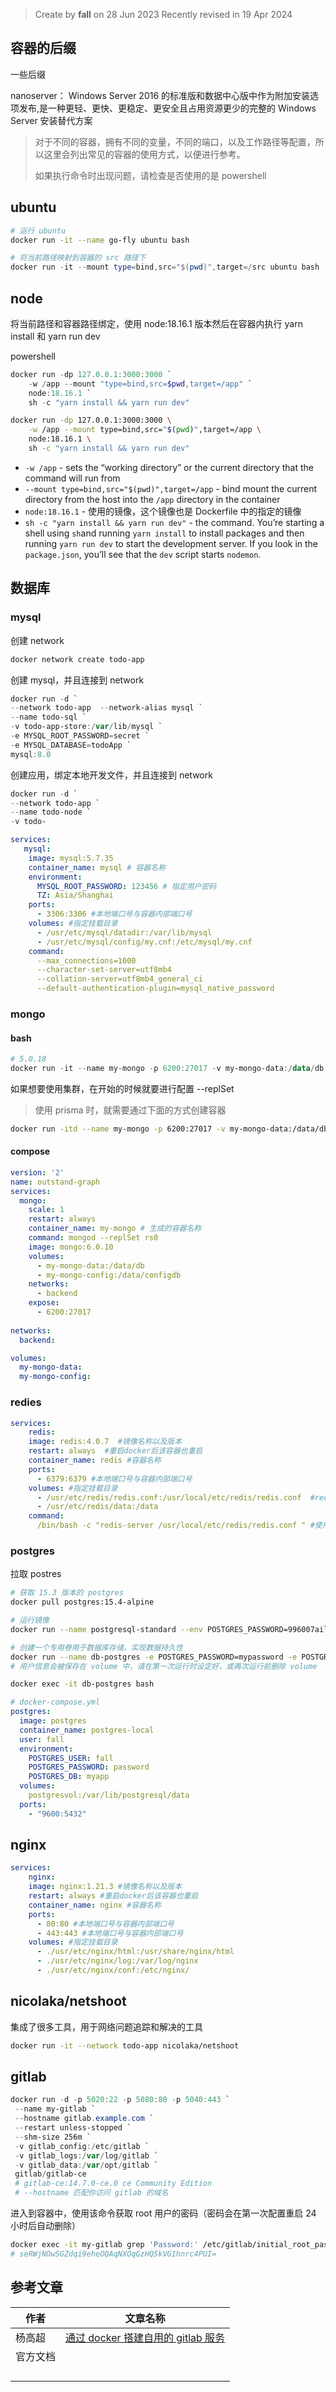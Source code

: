 > Create by **fall** on 28 Jun 2023
> Recently revised in 19 Apr 2024

## 容器的后缀

一些后缀

nanoserver： Windows Server 2016 的标准版和数据中心版中作为附加安装选项发布,是一种更轻、更快、更稳定、更安全且占用资源更少的完整的 Windows Server 安装替代方案

> 对于不同的容器，拥有不同的变量，不同的端口，以及工作路径等配置，所以这里会列出常见的容器的使用方式，以便进行参考。
>
> 如果执行命令时出现问题，请检查是否使用的是 powershell

## ubuntu

```bash
# 运行 ubuntu
docker run -it --name go-fly ubuntu bash
```

```powershell
# 将当前路径映射到容器的 src 路径下
docker run -it --mount type=bind,src="$(pwd)",target=/src ubuntu bash
```

## node

将当前路径和容器路径绑定，使用 node:18.16.1 版本然后在容器内执行 yarn install 和 yarn run dev

powershell

```powershell
docker run -dp 127.0.0.1:3000:3000 `
    -w /app --mount "type=bind,src=$pwd,target=/app" `
    node:18.16.1 `
    sh -c "yarn install && yarn run dev"
```

```bash
docker run -dp 127.0.0.1:3000:3000 \
    -w /app --mount type=bind,src="$(pwd)",target=/app \
    node:18.16.1 \
    sh -c "yarn install && yarn run dev"
```

- `-w /app` - sets the “working directory” or the current directory that the command will run from
- `--mount type=bind,src="$(pwd)",target=/app` - bind mount the current directory from the host into the `/app` directory in the container
- `node:18.16.1` - 使用的镜像，这个镜像也是 Dockerfile 中的指定的镜像
- `sh -c "yarn install && yarn run dev"` - the command. You’re starting a shell using `sh`and running `yarn install` to install packages and then running `yarn run dev` to start the development server. If you look in the `package.json`, you’ll see that the `dev` script starts `nodemon`.

## 数据库

### mysql

创建 network

```powershell
docker network create todo-app
```

创建 mysql，并且连接到 network

```powershell
docker run -d `
--network todo-app  --network-alias mysql `
--name todo-sql `
-v todo-app-store:/var/lib/mysql `
-e MYSQL_ROOT_PASSWORD=secret `
-e MYSQL_DATABASE=todoApp `
mysql:8.0
```

创建应用，绑定本地开发文件，并且连接到 network

```powershell
docker run -d `
--network todo-app `
--name todo-node `
-v todo-
```

```yml
services:
   mysql:
    image: mysql:5.7.35
    container_name: mysql # 容器名称
    environment:
      MYSQL_ROOT_PASSWORD: 123456 # 指定用户密码
      TZ: Asia/Shanghai
    ports:
      - 3306:3306 #本地端口号与容器内部端口号
    volumes: #指定挂载目录
      - /usr/etc/mysql/datadir:/var/lib/mysql
      - /usr/etc/mysql/config/my.cnf:/etc/mysql/my.cnf
    command:
      --max_connections=1000
      --character-set-server=utf8mb4
      --collation-server=utf8mb4_general_ci
      --default-authentication-plugin=mysql_native_password
```

### mongo

#### bash

```powershell
# 5.0.18
docker run -it --name my-mongo -p 6200:27017 -v my-mongo-data:/data/db -v my-mongo-config:/data/configdb mongo:5.0.18 -e MONGO_INITDB_ROOT_USERNAME=fall -e MONGO_INITDB_ROOT_PASSWORD=password123
```

如果想要使用集群，在开始的时候就要进行配置 --replSet

> 使用 prisma 时，就需要通过下面的方式创建容器

```Bash
docker run -itd --name my-mongo -p 6200:27017 -v my-mongo-data:/data/db -v my-mongo-config:/data/configdb mongo:6.0.10 --replSet replSet1
```

#### compose

```yaml
version: '2'
name: outstand-graph
services:
  mongo:
    scale: 1
    restart: always
    container_name: my-mongo # 生成的容器名称
    command: mongod --replSet rs0
    image: mongo:6.0.10
    volumes:
      - my-mongo-data:/data/db
      - my-mongo-config:/data/configdb
    networks:
      - backend
    expose:
      - 6200:27017
      
networks:
  backend:

volumes:
  my-mongo-data:
  my-mongo-config:
```

### redies

```yml
services:
	redis:
    image: redis:4.0.7  #镜像名称以及版本
    restart: always  #重启docker后该容器也重启
    container_name: redis #容器名称
    ports:
      - 6379:6379 #本地端口号与容器内部端口号
    volumes: #指定挂载目录
      - /usr/etc/redis/redis.conf:/usr/local/etc/redis/redis.conf  #redis.conf文件和data目录分别映射了主机的redis.conf文件和主机的data目录
      - /usr/etc/redis/data:/data
    command:
      /bin/bash -c "redis-server /usr/local/etc/redis/redis.conf " #使用command可以覆盖容器启动后默认执行的命令。这里启动执行指定的redis.conf文件
```

### postgres

拉取 postres

```bash
# 获取 15.3 版本的 postgres
docker pull postgres:15.4-alpine

# 运行镜像
docker run --name postgresql-standard --env POSTGRES_PASSWORD=996007aile --publish 9600:5432 postgres:15.4-alpine

# 创建一个专用卷用于数据库存储，实现数据持久性
docker run --name db-postgres -e POSTGRES_PASSWORD=mypassword -e POSTGRES_USER=fall -e POSTGRES_DB=myapp -p 9600:5432 -v postgresvol:/var/lib/postgresql/data -d postgres:15.4-alpine
# 用户信息会被保存在 volume 中，请在第一次运行时设定好，或再次运行前删除 volume
```

```bash
docker exec -it db-postgres bash
```

```yaml
# docker-compose.yml
postgres:
  image: postgres
  container_name: postgres-local
  user: fall
  environment:
    POSTGRES_USER: fall
    POSTGRES_PASSWORD: password
    POSTGRES_DB: myapp
  volumes:
  	postgresvol:/var/lib/postgresql/data
  ports:
    - "9600:5432"
```

## nginx

```yml
services:
	nginx:
    image: nginx:1.21.3 #镜像名称以及版本
    restart: always #重启docker后该容器也重启
    container_name: nginx #容器名称
    ports:
      - 80:80 #本地端口号与容器内部端口号
      - 443:443 #本地端口号与容器内部端口号
    volumes: #指定挂载目录
      - ./usr/etc/nginx/html:/usr/share/nginx/html
      - ./usr/etc/nginx/log:/var/log/nginx
      - ./usr/etc/nginx/conf:/etc/nginx/
```

## nicolaka/netshoot

集成了很多工具，用于网络问题追踪和解决的工具

```bash
docker run -it --network todo-app nicolaka/netshoot
```

## gitlab

```powershell
docker run -d -p 5020:22 -p 5080:80 -p 5040:443 `
 --name my-gitlab `
 --hostname gitlab.example.com `
 --restart unless-stopped `
 --shm-size 256m `
 -v gitlab_config:/etc/gitlab `
 -v gitlab_logs:/var/log/gitlab `
 -v gitlab_data:/var/opt/gitlab `
 gitlab/gitlab-ce
 # gitlab-ce:14.7.0-ce.0 ce Community Edition
 # --hostname 匹配你访问 gitlab 的域名
```

进入到容器中，使用该命令获取 root 用户的密码（密码会在第一次配置重启 24 小时后自动删除）

```bash
docker exec -it my-gitlab grep 'Password:' /etc/gitlab/initial_root_password
# seRWjNOwSGZdqi9eheOQAqNXOqGzHQ5kVG1hnrc4PUI=
```

## 参考文章

| 作者     | 文章名称                                                     |
| -------- | ------------------------------------------------------------ |
| 杨高超   | [通过 docker 搭建自用的 gitlab 服务](https://juejin.cn/post/6844903544496062472) |
| 官方文档 |                                                              |
|          |                                                              |
|          |                                                              |
|          |                                                              |
|          |                                                              |


